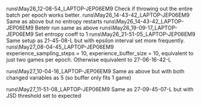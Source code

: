 runs\May26_12-08-54_LAPTOP-JEP06EM9             Check if throwing out the entire batch per epoch works better.
runs\May26_14-43-42_LAPTOP-JEP06EM9             Same as above but no entropy restarts
runs\May26_14-43-42_LAPTOP-JEP06EM9             Betetr run same as above
runs\May26_19-09-17_LAPTOP-JEP06EM9             Set entropy coeff to 1
runs\May26_21-51-05_LAPTOP-JEP06EM9             Same setup as 21-45-08-L but with epsilon interval set more frequently.
runs\May27_08-04-45_LAPTOP-JEP06EM9             
    experience_sampling_steps = 10,
    experience_buffer_size = 10, equivalent to just two games per epoch.  Otherwise equivalent to 27-06-16-42-L

runs\May27_10-04-16_LAPTOP-JEP06EM9             Same as above but with both changed variables as 5 (so buffer only fits 1 game)

runs\May27_11-51-08_LAPTOP-JEP06EM9             Same as 27-09-45-07-L but with JSD threshold  set to expected 